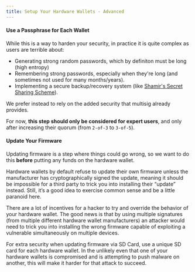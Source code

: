 ```yaml
---
title: Setup Your Hardware Wallets - Advanced
---
```


#### Use a Passphrase for Each Wallet
While this is a way to harden your security, in practice it is quite complex as users are terrible about:
* Generating strong random passwords, which by definiton must be long (high entropy)
* Remembering strong passwords, especially when they're long (and sometimes not used for many months/years).
* Implementing a secure backup/recovery system (like [Shamir's Secret Sharing Scheme](/why-multisig-advanced#shamirs-secret-sharing-scheme)).

We prefer instead to rely on the added security that multisig already provides.

For now, **this step should only be considered for expert users**, and only after increasing their quorum (from `2-of-3` to `3-of-5`).

#### Update Your Firmware
Updating firmware is a step where things could go wrong, so we want to do this **before** putting any funds on the hardware wallet.


Hardware wallets by default refuse to update their own firmware unless the manufacturer has cryptographically signed the update, meaning it should be impossible for a third party to trick you into installing their “update” instead.
Still, it’s a good idea to exercise common sense and be a little paranoid here.

There are a lot of incentives for a hacker to try and override the behavior of your hardware wallet.
The good news is that by using multiple signatures (from multiple different hardware wallet manufacturers) an attacker would need to trick you into installing the wrong firmware capable of exploiting a vulnerable simultaneously on multiple devices.

For extra security when updating firmware via SD Card, use a unique SD card for each hardware wallet.
In the unlikely even that one of your hardware wallets is compromised and is attempting to push malware on another, this will make it harder for that attack to succeed.
